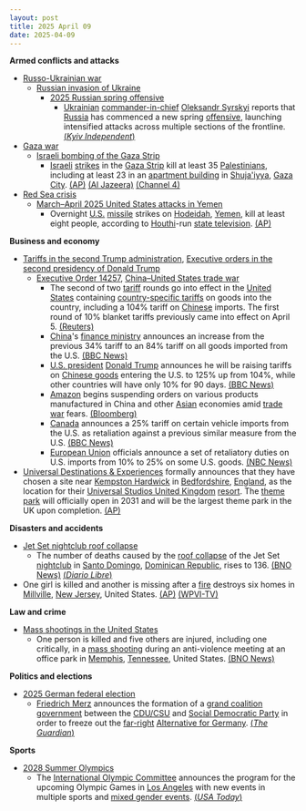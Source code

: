 ```yaml
---
layout: post
title: 2025 April 09
date: 2025-04-09
---
```



**Armed conflicts and attacks**

* [Russo-Ukrainian war](https://en.wikipedia.org/wiki/Russo-Ukrainian_War "Russo-Ukrainian War")
  + [Russian invasion of Ukraine](https://en.wikipedia.org/wiki/Russian_invasion_of_Ukraine "Russian invasion of Ukraine")
    - [2025 Russian spring offensive](https://en.wikipedia.org/wiki/2025_Russian_spring_offensive "2025 Russian spring offensive")
      * [Ukrainian](https://en.wikipedia.org/wiki/Ukraine "Ukraine") [commander-in-chief](https://en.wikipedia.org/wiki/Commander-in-Chief_of_the_Armed_Forces_of_Ukraine "Commander-in-Chief of the Armed Forces of Ukraine") [Oleksandr Syrskyi](https://en.wikipedia.org/wiki/Oleksandr_Syrskyi "Oleksandr Syrskyi") reports that [Russia](https://en.wikipedia.org/wiki/Russia "Russia") has commenced a new spring [offensive](https://en.wikipedia.org/wiki/Offensive_%28military%29 "Offensive (military)"), launching intensified attacks across multiple sections of the frontline. [(*Kyiv Independent*)](https://kyivindependent.com/russias-spring-offensive-has-already-begun-syrskyi-says/)
* [Gaza war](https://en.wikipedia.org/wiki/Gaza_war "Gaza war")
  + [Israeli bombing of the Gaza Strip](https://en.wikipedia.org/wiki/Israeli_bombing_of_the_Gaza_Strip "Israeli bombing of the Gaza Strip")
    - [Israeli](https://en.wikipedia.org/wiki/Israel "Israel") [strikes](https://en.wikipedia.org/wiki/Airstrike "Airstrike") in the [Gaza Strip](https://en.wikipedia.org/wiki/Gaza_Strip "Gaza Strip") kill at least 35 [Palestinians](https://en.wikipedia.org/wiki/Palestinians "Palestinians"), including at least 23 in an [apartment building](https://en.wikipedia.org/wiki/Apartment_building "Apartment building") in [Shuja'iyya](https://en.wikipedia.org/wiki/Shuja%27iyya "Shuja'iyya"), [Gaza City](https://en.wikipedia.org/wiki/Gaza_City "Gaza City"). [(AP)](https://apnews.com/article/israel-palestinians-hamas-war-news-ceasefire-hostages-04-09-2025-ae1a50218b0679bf1186b259fddbea37) [(Al Jazeera)](https://www.aljazeera.com/news/liveblog/2025/4/9/live-israel-pounds-gaza-closes-unrwa-schools-in-occupied-east-jerusalem) [(Channel 4)](https://www.channel4.com/news/israeli-strike-on-residential-building-in-gaza-kills-at-least-23-people)
* [Red Sea crisis](https://en.wikipedia.org/wiki/Red_Sea_crisis "Red Sea crisis")
  + [March–April 2025 United States attacks in Yemen](https://en.wikipedia.org/wiki/March%E2%80%93April_2025_United_States_attacks_in_Yemen "March–April 2025 United States attacks in Yemen")
    - Overnight [U.S.](https://en.wikipedia.org/wiki/United_States_Armed_Forces "United States Armed Forces") [missile](https://en.wikipedia.org/wiki/Missile "Missile") strikes on [Hodeidah](https://en.wikipedia.org/wiki/Hodeidah "Hodeidah"), [Yemen](https://en.wikipedia.org/wiki/Yemen "Yemen"), kill at least eight people, according to [Houthi](https://en.wikipedia.org/wiki/Houthis "Houthis")-run [state television](https://en.wikipedia.org/wiki/Al-Masirah "Al-Masirah"). [(AP)](https://apnews.com/article/yemen-houthis-us-airstrikes-israel-hamas-war-381023ab9aada27089a07372b310192f)

**Business and economy**

* [Tariffs in the second Trump administration](https://en.wikipedia.org/wiki/Tariffs_in_the_second_Trump_administration "Tariffs in the second Trump administration"), [Executive orders in the second presidency of Donald Trump](https://en.wikipedia.org/wiki/List_of_executive_orders_in_the_second_presidency_of_Donald_Trump "List of executive orders in the second presidency of Donald Trump")
  + [Executive Order 14257](https://en.wikipedia.org/wiki/Executive_Order_14257 "Executive Order 14257"), [China–United States trade war](https://en.wikipedia.org/wiki/China%E2%80%93United_States_trade_war "China–United States trade war")
    - The second of two [tariff](https://en.wikipedia.org/wiki/Tariff "Tariff") rounds go into effect in the [United States](https://en.wikipedia.org/wiki/United_States "United States") containing [country-specific tariffs](https://en.wikipedia.org/wiki/Liberation_Day_tariffs "Liberation Day tariffs") on goods into the country, including a 104% tariff on [Chinese](https://en.wikipedia.org/wiki/China "China") imports. The first round of 10% blanket tariffs previously came into effect on April 5. [(Reuters)](https://www.reuters.com/world/trumps-latest-tariffs-loom-set-deepen-global-trade-war-2025-04-09/)
    - [China](https://en.wikipedia.org/wiki/China "China")'s [finance ministry](https://en.wikipedia.org/wiki/Ministry_of_Finance_%28China%29 "Ministry of Finance (China)") announces an increase from the previous 34% tariff to an 84% tariff on all goods imported from the U.S. [(BBC News)](https://www.bbc.com/news/live/cp8vyy35g3mt?post=asset%3Aa5f6fd43-f285-4cef-8549-4b7ac5c517ef)
    - [U.S. president](https://en.wikipedia.org/wiki/President_of_the_United_States "President of the United States") [Donald Trump](https://en.wikipedia.org/wiki/Donald_Trump "Donald Trump") announces he will be raising tariffs on [Chinese goods](https://en.wikipedia.org/wiki/Economy_of_China "Economy of China") entering the U.S. to 125% up from 104%, while other countries will have only 10% for 90 days. [(BBC News)](https://www.bbc.co.uk/news/live/cp8vyy35g3mt)
    - [Amazon](https://en.wikipedia.org/wiki/Amazon_%28company%29 "Amazon (company)") begins suspending orders on various products manufactured in China and other [Asian](https://en.wikipedia.org/wiki/Asia "Asia") economies amid [trade war](https://en.wikipedia.org/wiki/Trade_war "Trade war") fears. [(Bloomberg)](https://www.bloomberg.com/news/articles/2025-04-09/amazon-cancels-some-inventory-orders-from-china-after-tariffs)
    - [Canada](https://en.wikipedia.org/wiki/Canada "Canada") announces a 25% tariff on certain vehicle imports from the U.S. as retaliation against a previous similar measure from the U.S. [(BBC News)](https://www.bbc.com/news/articles/cedyyll7467o)
    - [European Union](https://en.wikipedia.org/wiki/European_Union "European Union") officials announce a set of retaliatory duties on U.S. imports from 10% to 25% on some U.S. goods. [(NBC News)](https://www.nbcnews.com/politics/trump-administration/live-blog/trump-administration-live-updates-global-tariffs-china-rcna200346#rcrd76703)
* [Universal Destinations & Experiences](https://en.wikipedia.org/wiki/Universal_Destinations_%26_Experiences "Universal Destinations & Experiences") formally announces that they have chosen a site near [Kempston Hardwick](https://en.wikipedia.org/wiki/Kempston_Hardwick "Kempston Hardwick") in [Bedfordshire](https://en.wikipedia.org/wiki/Bedfordshire "Bedfordshire"), [England](https://en.wikipedia.org/wiki/England "England"), as the location for their [Universal Studios United Kingdom](https://en.wikipedia.org/wiki/Universal_Studios_United_Kingdom "Universal Studios United Kingdom") [resort](https://en.wikipedia.org/wiki/Resort "Resort"). The [theme park](https://en.wikipedia.org/wiki/Amusement_park "Amusement park") will officially open in 2031 and will be the largest theme park in the UK upon completion. [(AP)](https://apnews.com/article/universal-theme-park-britain-europe-harry-potter-616ec0d28706470ae92e30b529c955e5)

**Disasters and accidents**

* [Jet Set nightclub roof collapse](https://en.wikipedia.org/wiki/Jet_Set_nightclub_roof_collapse "Jet Set nightclub roof collapse")
  + The number of deaths caused by the [roof collapse](https://en.wikipedia.org/wiki/Structural_integrity_and_failure "Structural integrity and failure") of the Jet Set [nightclub](https://en.wikipedia.org/wiki/Nightclub "Nightclub") in [Santo Domingo](https://en.wikipedia.org/wiki/Santo_Domingo "Santo Domingo"), [Dominican Republic](https://en.wikipedia.org/wiki/Dominican_Republic "Dominican Republic"), rises to 136. [(BNO News)](https://x.com/BNODesk/status/1910088850099089864) [(*Diario Libre*)](https://www.diariolibre.com/actualidad/sucesos/2025/04/09/discoteca-jet-set-fallecidos-se-incrementan-a-98/3066030)
* One girl is killed and another is missing after a [fire](https://en.wikipedia.org/wiki/House_fire "House fire") destroys six homes in [Millville](https://en.wikipedia.org/wiki/Millville%2C_New_Jersey "Millville, New Jersey"), [New Jersey](https://en.wikipedia.org/wiki/New_Jersey "New Jersey"), United States. [(AP)](https://apnews.com/article/new-jersey-millville-neighborhood-fire-458a5cfd89e19721839dc9c9834472b1) [(WPVI-TV)](https://6abc.com/post/2-children-unaccounted-6-homes-burned-fire-gas-line-rupture-millville-cumberland-county/16152028/)

**Law and crime**

* [Mass shootings in the United States](https://en.wikipedia.org/wiki/Mass_shootings_in_the_United_States "Mass shootings in the United States")
  + One person is killed and five others are injured, including one critically, in a [mass shooting](https://en.wikipedia.org/wiki/Mass_shooting "Mass shooting") during an anti-violence meeting at an office park in [Memphis](https://en.wikipedia.org/wiki/Memphis%2C_Tennessee "Memphis, Tennessee"), [Tennessee](https://en.wikipedia.org/wiki/Tennessee "Tennessee"), United States. [(BNO News)](https://bnonews.com/index.php/2025/04/1-dead-5-injured-in-shooting-during-memphis-anti-violence-meeting/)

**Politics and elections**

* [2025 German federal election](https://en.wikipedia.org/wiki/2025_German_federal_election "2025 German federal election")
  + [Friedrich Merz](https://en.wikipedia.org/wiki/Friedrich_Merz "Friedrich Merz") announces the formation of a [grand coalition government](https://en.wikipedia.org/wiki/Grand_coalition_%28Germany%29 "Grand coalition (Germany)") between the [CDU/CSU](https://en.wikipedia.org/wiki/CDU/CSU "CDU/CSU") and [Social Democratic Party](https://en.wikipedia.org/wiki/Social_Democratic_Party_of_Germany "Social Democratic Party of Germany") in order to freeze out the [far-right](https://en.wikipedia.org/wiki/Far-right_politics_in_Germany_%281945%E2%80%93present%29 "Far-right politics in Germany (1945–present)") [Alternative for Germany](https://en.wikipedia.org/wiki/Alternative_for_Germany "Alternative for Germany"). [(*The Guardian*)](https://www.theguardian.com/world/2025/apr/09/conservative-cdu-csu-centre-left-spd-coalition-government-germany)

**Sports**

* [2028 Summer Olympics](https://en.wikipedia.org/wiki/2028_Summer_Olympics "2028 Summer Olympics")
  + The [International Olympic Committee](https://en.wikipedia.org/wiki/International_Olympic_Committee "International Olympic Committee") announces the program for the upcoming Olympic Games in [Los Angeles](https://en.wikipedia.org/wiki/Los_Angeles "Los Angeles") with new events in multiple sports and [mixed gender events](https://en.wikipedia.org/wiki/Mixed-sex_sports "Mixed-sex sports"). [(*USA Today*)](https://www.usatoday.com/story/sports/olympics/2025/04/09/olympics-2028-mixed-gender-events-golf-gymnastics/83010555007/)
